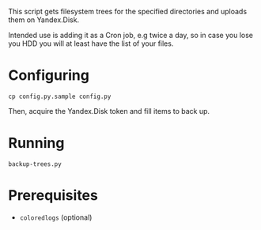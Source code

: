 This script gets filesystem trees for the specified directories and uploads them on Yandex.Disk.

Intended use is adding it as a Cron job, e.g twice a day, so in case you lose you HDD you will at least have the list of your files.

# Configuring
    
    cp config.py.sample config.py
    
Then, acquire the Yandex.Disk token and fill items to back up.

# Running
  
    backup-trees.py
    

# Prerequisites

* `coloredlogs` (optional)
